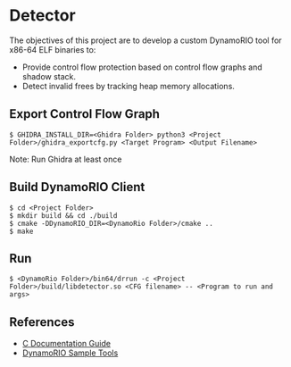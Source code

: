 # Detector
The objectives of this project are to develop a custom DynamoRIO tool for x86-64 ELF binaries to:
* Provide control flow protection based on control flow graphs and shadow stack.
* Detect invalid frees by tracking heap memory allocations.

## Export Control Flow Graph
```
$ GHIDRA_INSTALL_DIR=<Ghidra Folder> python3 <Project Folder>/ghidra_exportcfg.py <Target Program> <Output Filename>
```
Note: Run Ghidra at least once

## Build DynamoRIO Client
```
$ cd <Project Folder>
$ mkdir build && cd ./build
$ cmake -DDynamoRIO_DIR=<DynamoRio Folder>/cmake ..
$ make
```

## Run
```
$ <DynamoRio Folder>/bin64/drrun -c <Project Folder>/build/libdetector.so <CFG filename> -- <Program to run and args>
```

## References
* [C Documentation Guide](https://nus-cs1010.github.io/2021-s1/documentation.html)
* [DynamoRIO Sample Tools](https://dynamorio.org/API_samples.html)

